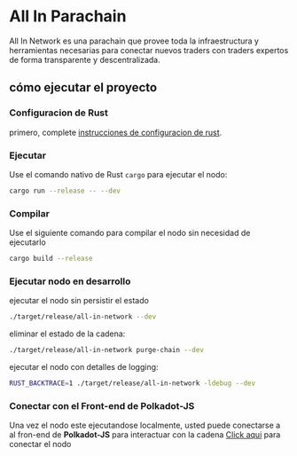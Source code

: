 
# All In Parachain
All In Network es una parachain que provee toda la infraestructura y herramientas necesarias para conectar nuevos traders con traders expertos de forma transparente y descentralizada.

## cómo ejecutar el proyecto
### Configuracion de Rust

primero, complete [instrucciones de configuracion de rust](./docs/rust-setup.md).

### Ejecutar

Use el comando nativo de Rust `cargo` para ejecutar el nodo:

```sh
cargo run --release -- --dev
```

### Compilar

Use el siguiente comando para compilar el nodo sin necesidad de ejecutarlo

```sh
cargo build --release
```

### Ejecutar nodo en desarrollo
ejecutar el nodo sin persistir el estado

```bash
./target/release/all-in-network --dev
```

eliminar el estado de la cadena:

```bash
./target/release/all-in-network purge-chain --dev
```

ejecutar el nodo con detalles de logging:

```bash
RUST_BACKTRACE=1 ./target/release/all-in-network -ldebug --dev
```


### Conectar con el Front-end de Polkadot-JS  

Una vez el nodo este ejecutandose localmente, usted puede conectarse a al fron-end de **Polkadot-JS** para interactuar con la cadena
[Click
aqui](https://polkadot.js.org/apps/#/explorer?rpc=ws://localhost:9944) para conectar el nodo
